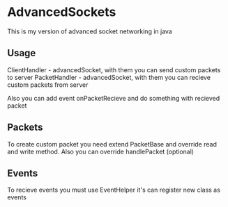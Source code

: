 # AdvancedSockets
This is my version of advanced socket networking in java


## Usage
ClientHandler - advancedSocket, with them you can send custom packets to server
PacketHandler - advancedSocket, with them you can recieve custom packets from server

Also you can add event onPacketRecieve and do something with recieved packet


## Packets
To create custom packet you need extend PacketBase and override read and write method.
Also you can override handlePacket (optional) 


## Events
To recieve events you must use EventHelper it's can register new class as events
